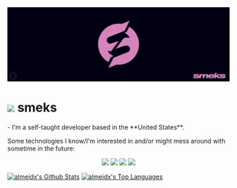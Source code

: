 <img src="https://github.com/smexay/smexay/blob/master/Untitled-1-01.png?raw=true">
<h1><img src="https://media.giphy.com/media/hvRJCLFzcasrR4ia7z/giphy.gif" width="25px"></a> smeks</h1>
- I'm a self-taught developer based in the **United States**.

Some technologies I know/I'm interested in and/or might mess around with sometime in the future:
<p align='center'>
  <img src="https://img.shields.io/badge/javascript%20-%23323330.svg?&style=for-the-badge&logo=javascript&logoColor=%23F7DF1E"/> <img src="https://img.shields.io/badge/typescript%20-%23007ACC.svg?&style=for-the-badge&logo=typescript&logoColor=white"/> <img src="https://img.shields.io/badge/react%20-%2320232a.svg?&style=for-the-badge&logo=react&logoColor=%2361DAFB"/> <img src="https://img.shields.io/badge/python%20-%23323330.svg?&style=for-the-badge&logo=python"/>
</p>
  
[![almeidx's Github Stats](https://github-readme-stats.vercel.app/api?username=smexay&count_private=true&show_icons=true&theme=dark)](https://github.com/anuraghazra/github-readme-stats)
[![almeidx's Top Languages](https://github-readme-stats.vercel.app/api/top-langs/?username=smexay&layout=compact&count_private=true&show_icons=true&theme=dark)](https://github.com/anuraghazra/github-readme-stats)
